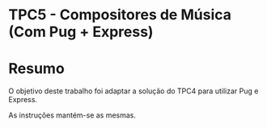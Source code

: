 # TPC5 - Compositores de Música (Com Pug + Express)

# Resumo

O objetivo deste trabalho foi adaptar a solução do TPC4 para utilizar Pug e Express.

As instruções mantém-se as mesmas.